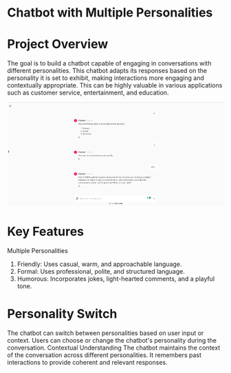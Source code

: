 # Chatbot with Multiple Personalities

# Project Overview
The goal is to build a chatbot capable of engaging in conversations with different personalities. This chatbot adapts its responses based on the personality it is set to exhibit, making interactions more engaging and contextually appropriate. This can be highly valuable in various applications such as customer service, entertainment, and education.

![overview](https://raw.githubusercontent.com/perarulalan15/chatbot/main/Screenshot%202024-07-06%20100310.png)

# Key Features

Multiple Personalities
1. Friendly: Uses casual, warm, and approachable language.
2. Formal: Uses professional, polite, and structured language.
3. Humorous: Incorporates jokes, light-hearted comments, and a playful tone.

# Personality Switch
The chatbot can switch between personalities based on user input or context.
Users can choose or change the chatbot's personality during the conversation.
Contextual Understanding
The chatbot maintains the context of the conversation across different personalities.
It remembers past interactions to provide coherent and relevant responses.
